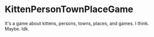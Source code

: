 # KittenPersonTownPlaceGame
It's a game about kittens, persons, towns, places, and games. I think. Maybe. Idk.
